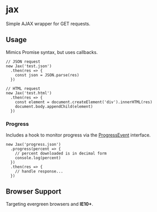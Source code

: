 # jax

Simple AJAX wrapper for GET requests.

## Usage

Mimics Promise syntax, but uses callbacks.

```es6
// JSON request
new Jax('test.json')
  .then(res => {
    const json = JSON.parse(res)
  })

// HTML request
new Jax('test.html')
  .then(res => {
    const element = document.createElement('div').innerHTML(res)
    document.body.appendChild(element)
  })
```

### Progress

Includes a hook to monitor progress via the [ProgressEvent](https://developer.mozilla.org/en-US/docs/Web/API/ProgressEvent) interface.

```es6
new Jax('progress.json')
  .progress(percent => {
    // percent downloaded is in decimal form
    console.log(percent)
  })
  .then(res => {
    // handle response...
  })
```

## Browser Support

Targeting evergreen browsers and **IE10+**.

